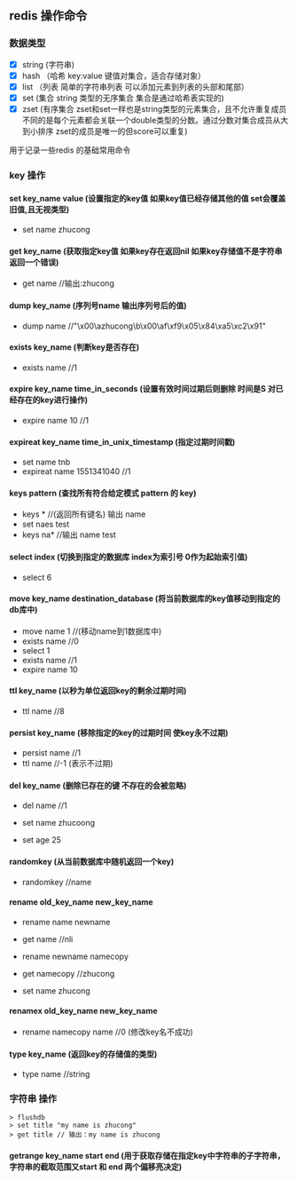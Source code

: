 ## redis 操作命令


### 数据类型
- [x] string (字符串)
- [x] hash （哈希 key:value 键值对集合，适合存储对象）
- [x] list （列表 简单的字符串列表 可以添加元素到列表的头部和尾部）
- [x] set (集合 string 类型的无序集合 集合是通过哈希表实现的)
- [x] zset (有序集合 zset和set一样也是string类型的元素集合，且不允许重复成员 不同的是每个元素都会关联一个double类型的分数。通过分数对集合成员从大到小排序 zset的成员是唯一的但score可以重复)

用于记录一些redis 的基础常用命令

### key 操作
#### set key_name value (设置指定的key值 如果key值已经存储其他的值 set会覆盖旧值,且无视类型) 
* set name zhucong

#### get key_name (获取指定key值 如果key存在返回nil 如果key存储值不是字符串 返回一个错误)

* get name //输出:zhucong

#### dump key_name (序列号name 输出序列号后的值)

* dump name //"\x00\azhucong\b\x00\af\xf9\x05\x84\xa5\xc2\x91"

#### exists key_name (判断key是否存在)

* exists name //1

#### expire key_name time_in_seconds (设置有效时间过期后则删除 时间是S 对已经存在的key进行操作)

* expire name 10 //1

#### expireat key_name time_in_unix_timestamp (指定过期时间戳)
* set name tnb
* expireat name 1551341040 //1

#### keys pattern (查找所有符合给定模式 pattern 的 key)
* keys * //(返回所有键名) 输出 name
* set naes test
* keys na* //输出 name test

#### select index (切换到指定的数据库 index为索引号 0作为起始索引值)
* select 6

#### move key_name destination_database (将当前数据库的key值移动到指定的db库中)
* move name 1 //(移动name到1数据库中)
* exists name //0
* select 1
* exists name //1
* expire name 10

#### ttl key_name (以秒为单位返回key的剩余过期时间)
* ttl name //8

#### persist key_name (移除指定的key的过期时间 使key永不过期)
* persist name //1
* ttl name //-1 (表示不过期)

#### del key_name (删除已存在的键 不存在的会被忽略)
* del name //1

* set name zhucoong
* set age 25

#### randomkey (从当前数据库中随机返回一个key)
* randomkey //name

#### rename old_key_name new_key_name
* rename name newname
* get name //nli
* rename newname namecopy
* get namecopy //zhucong

* set name zhucong

#### renamex old_key_name new_key_name 
* rename namecopy name //0 (修改key名不成功)

#### type key_name (返回key的存储值的类型)
* type name //string

### 字符串 操作

`> flushdb`
<br>`> set title "my name is zhucong"`
<br>`> get title // 输出：my name is zhucong`

#### getrange key_name start end (用于获取存储在指定key中字符串的子字符串，字符串的截取范围又start 和 end 两个偏移亮决定)